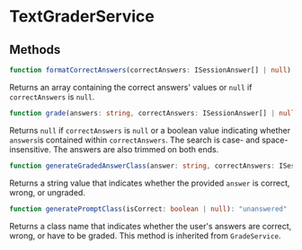 # TextGraderService

## Methods
```typescript
function formatCorrectAnswers(correctAnswers: ISessionAnswer[] | null): string[] | null
```
Returns an array containing the correct answers' values or ``null`` if ``correctAnswers`` is ``null``.

```typescript
function grade(answers: string, correctAnswers: ISessionAnswer[] | null): boolean | null
```
Returns ``null`` if ``correctAnswers`` is ``null`` or a boolean value indicating whether ``answers``is contained within ``correctAnswers``. The search is case- and space-insensitive. The answers are also trimmed on both ends.

```typescript
function generateGradedAnswerClass(answer: string, correctAnswers: ISessionAnswer[] | null): 'correct-answer' | 'wrong-answer' | 'not-graded'
```
Returns a string value that indicates whether the provided ``answer`` is correct, wrong, or ungraded.

```typescript
function generatePromptClass(isCorrect: boolean | null): "unanswered" | "correct" | "wrong"
```
Returns a class name that indicates whether the user's answers are correct, wrong, or have to be graded. This method is inherited from ``GradeService``.